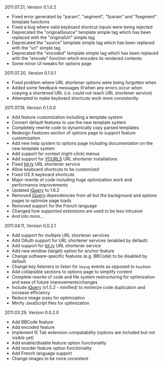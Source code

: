 2011.07.21, Version 0.1.0.2

* Fixed error generated by "param", "segment", "fparam" and "fsegment" template functions
* Fixed a bug where valid keyboard shortcut inputs were being rejected
* Deprecated the "originalSource" template simple tag which has been replaced with the "originalUrl" simple tag
* Deprecated the "source" template simple tag which has been replaced with the "url" simple tag
* Deprecated the "encoded" template simple tag which has been replaced with the "encode" function which encodes its rendered contents
* Some minor UI tweaks for options page

2011.07.20, Version 0.1.0.1

* Fixed problem where URL shortener options were being forgotten when
* Added some feedback messages if/when any errors occur when copying a shortened URL (i.e. could not reach URL shortener service)
* Attempted to make keyboard shortcuts work more consistently

2011.07.19, Version 0.1.0.0

* Add feature customization including a template system
* Convert default features to use the new template system
* Completely rewrite code to dynamically copy parsed templates
* Redesign Features section of options page to support feature customization
* Add new help system to options page including documentation on the new template system
* Add support for context (right-click) menus
* Add support for [YOURLS](http://yourls.org) URL shortener installations
* Fixed [bit.ly](http://bit.ly) URL shortener service
* Allow keyboard shortcuts to be customized
* Fixed OS X keyboard shortcuts
* Major rewrite of code including huge optimization work and performance improvements
* Updated [jQuery](http://jquery.com) to 1.6.2
* Removed [jQuery](http://jquery.com) dependencies from all but the background and options pages to optimize page loads
* Removed support for the French language
* Changed how supported extensions are used to be less intrusive
* And lots more...

2011.04.11, Version 0.0.2.1

* Add support for multiple URL shortener services
* Add OAuth support for URL shortener services (enabled by default)
* Add support for [bit.ly](http://bit.ly) URL shortener service
* Add new window (target) option for anchor feature
* Change software-specific features (e.g. BBCode) to be disabled by default
* Change key listeners to listen for `keyup` events as opposed to `keydown`
* Add collapsible sections to options page to simplify content
* Complete rewrite of code and file system restructuring for optimization and ease of future improvements/changes
* Include [jQuery](http://jquery.com) (v1.5.2 - minified) to minimize code duplication and increase efficiency
* Reduce image sizes for optimization
* Minify JavaScript files for optimization

2011.03.29, Version 0.0.2.0

* Add BBCode feature
* Add encoded feature
* Implement IE Tab extension compatability (options are included but not visible yet)
* Add enable/disable feature option functionality
* Add reorder feature option functionality
* Add French language support
* Change images to be more consistent
